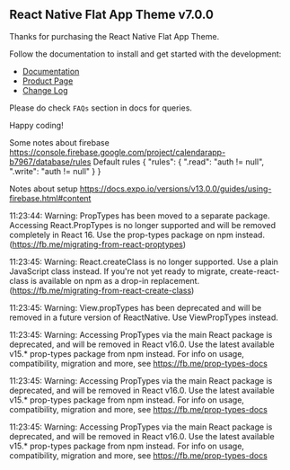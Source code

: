 ## React Native Flat App Theme v7.0.0

Thanks for purchasing the React Native Flat App Theme.

Follow the documentation to install and get started with the development:

-   [Documentation](http://docs.market.nativebase.io/react-native-flat-app-ui/)
-   [Product Page](https://market.nativebase.io/view/react-native-flat-app-theme)
-	[Change Log](http://gitstrap.com/strapmobile/FlatApp/blob/v7.0.0/ChangeLog.md)

Please do check `FAQs` section in docs for queries.

Happy coding!


Some notes about firebase
https://console.firebase.google.com/project/calendarapp-b7967/database/rules
Default rules
{
  "rules": {
    ".read": "auth != null",
    ".write": "auth != null"
  }
}


Notes about setup
https://docs.expo.io/versions/v13.0.0/guides/using-firebase.html#content



11:23:44: Warning: PropTypes has been moved to a separate package. Accessing React.PropTypes is no longer supported and will be removed completely in React 16. Use the prop-types package on npm instead. (https://fb.me/migrating-from-react-proptypes)

11:23:45: Warning: React.createClass is no longer supported. Use a plain JavaScript class instead. If you're not yet ready to migrate, create-react-class is available on npm as a drop-in replacement. (https://fb.me/migrating-from-react-create-class)

11:23:45: Warning: View.propTypes has been deprecated and will be removed in a future version of ReactNative. Use ViewPropTypes instead.

11:23:45: Warning: Accessing PropTypes via the main React package is deprecated, and will be removed in  React v16.0. Use the latest available v15.* prop-types package from npm instead. For info on usage, compatibility, migration and more, see https://fb.me/prop-types-docs

11:23:45: Warning: Accessing PropTypes via the main React package is deprecated, and will be removed in  React v16.0. Use the latest available v15.* prop-types package from npm instead. For info on usage, compatibility, migration and more, see https://fb.me/prop-types-docs

11:23:45: Warning: Accessing PropTypes via the main React package is deprecated, and will be removed in  React v16.0. Use the latest available v15.* prop-types package from npm instead. For info on usage, compatibility, migration and more, see https://fb.me/prop-types-docs
